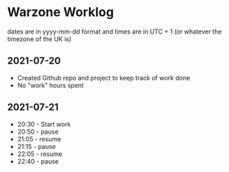 # Warzone Worklog

dates are in yyyy-mm-dd format and times are in UTC + 1 (or whatever the timezone of the UK is)

## 2021-07-20
- Created Github repo and project to keep track of work done
- No "work" hours spent

## 2021-07-21
- 20:30 - Start work
- 20:50 - pause
- 21:05 - resume
- 21:15 - pause
- 22:05 - resume
- 22:40 - pause
